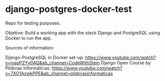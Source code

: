 # django-postgres-docker-test

Repo for testing purposes. 

Objetive: Build a working app with the stack Django and PostgreSQL using Docker to run the app.

Sources of information:

Django-PostgreSQL in Docker set-up: https://www.youtube.com/watch?v=jyapP2Yy0AQ&ab_channel=CodeWithStein
Django Open Course by Pildoras Informáticas: https://www.youtube.com/watch?v=7XO1AzwkPPE&ab_channel=pildorasinformaticas

